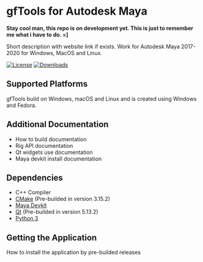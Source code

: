 <!-- https://medium.com/better-programming/add-badges-to-a-github-repository-716d2988dc6a -->
gfTools for Autodesk Maya
=========================
**Stay cool man, this repo is on development yet. This is just to remember me what i have to do. =]**

Short description with website link if exists. Work for Autodesk Maya 2017-2020 for Windows, MacOS and Linux.

[![License](https://img.shields.io/github/license/giuliano-franca/gfTools?color=blue&label=license&style=for-the-badge)](LICENSE)
[![Downloads](https://img.shields.io/github/downloads/giuliano-franca/gfTools/total?style=for-the-badge)](https://github.com/giuliano-franca/gfTools/releases)
<!-- Add Releases badge -->

<!-- Build Status
------------ -->

Supported Platforms
-------------------
gfTools build on Windows, macOS and Linux and is created using Windows and Fedora.

Additional Documentation
------------------------
* How to build documentation
* Rig API documentation
* Qt widgets use documentation
* Maya devkit install documentation

Dependencies
------------
* C++ Compiler
* [CMake](https://cmake.org/download/) (Pre-builded in version 3.15.2)
* [Maya Devkit](https://www.autodesk.com/developer-network/platform-technologies/maya)
* [Qt](https://download.qt.io/official_releases/qt/) (Pre-builded in version 5.13.2)
* [Python 3](https://www.python.org/downloads/)

Getting the Application
-----------------------
How to install the application by pre-builded releases

<!-- **Edit a file, create a new file, and clone from Bitbucket in under 2 minutes**

When you're done, you can delete the content in this README and update the file with details for others getting started with your repository.

*We recommend that you open this README in another tab as you perform the tasks below. You can [watch our video](https://youtu.be/0ocf7u76WSo) for a full demo of all the steps in this tutorial. Open the video in a new tab to avoid leaving Bitbucket.*

---

## Edit a file

You’ll start by editing this README file to learn how to edit a file in Bitbucket.

1. Click **Source** on the left side.
2. Click the README.md link from the list of files.
3. Click the **Edit** button.
4. Delete the following text: *Delete this line to make a change to the README from Bitbucket.*
5. After making your change, click **Commit** and then **Commit** again in the dialog. The commit page will open and you’ll see the change you just made.
6. Go back to the **Source** page.

---

## Create a file

Next, you’ll add a new file to this repository.

1. Click the **New file** button at the top of the **Source** page.
2. Give the file a filename of **contributors.txt**.
3. Enter your name in the empty file space.
4. Click **Commit** and then **Commit** again in the dialog.
5. Go back to the **Source** page.

Before you move on, go ahead and explore the repository. You've already seen the **Source** page, but check out the **Commits**, **Branches**, and **Settings** pages.

---

## Clone a repository

Use these steps to clone from SourceTree, our client for using the repository command-line free. Cloning allows you to work on your files locally. If you don't yet have SourceTree, [download and install first](https://www.sourcetreeapp.com/). If you prefer to clone from the command line, see [Clone a repository](https://confluence.atlassian.com/x/4whODQ).

1. You’ll see the clone button under the **Source** heading. Click that button.
2. Now click **Check out in SourceTree**. You may need to create a SourceTree account or log in.
3. When you see the **Clone New** dialog in SourceTree, update the destination path and name if you’d like to and then click **Clone**.
4. Open the directory you just created to see your repository’s files.

Now that you're more familiar with your Bitbucket repository, go ahead and add a new file locally. You can [push your change back to Bitbucket with SourceTree](https://confluence.atlassian.com/x/iqyBMg), or you can [add, commit,](https://confluence.atlassian.com/x/8QhODQ) and [push from the command line](https://confluence.atlassian.com/x/NQ0zDQ).

---

## Todo

- How to use the nodes.
- How to build the nodes.
- Create another doc describing all the nodes.
- List all requirements and limits. -->